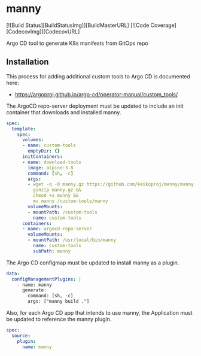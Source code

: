 # manny

[![Build Status][BuildStatusImg]][BuildMasterURL]
[![Code Coverage][CodecovImg]][CodecovURL]

Argo CD tool to generate K8s manifests from GitOps repo

## Installation

This process for adding additional custom tools to Argo CD is documented here:

* https://argoproj.github.io/argo-cd/operator-manual/custom_tools/

The ArgoCD repo-server deployment must be updated to include an init container that downloads and installed manny.

``` yaml
spec:
  template:
    spec:
      volumes:
      - name: custom-tools
        emptyDir: {}
      initContainers:
      - name: download-tools
        image: alpine:3.8
        command: [sh, -c]
        args:
        - wget -q -O manny.gz https://github.com/keikoproj/manny/manny-vlatest-linux-amd64.gz &&
          gunzip manny.gz &&
          chmod +x manny &&
          mv manny /custom-tools/manny
        volumeMounts:
        - mountPath: /custom-tools
          name: custom-tools
      containers:
      - name: argocd-repo-server
        volumeMounts:
        - mountPath: /usr/local/bin/manny
          name: custom-tools
          subPath: manny
```

The Argo CD configmap must be updated to install manny as a plugin.

``` yaml
data:
  configManagementPlugins: |
    - name: manny
      generate:
        command: [sh, -c]
        args: ["manny build ."]
```

Also, for each Argo CD app that intends to use manny, the Application must be updated to reference the manny plugin.

``` yaml
spec:
  source:
    plugin:
      name: manny
```